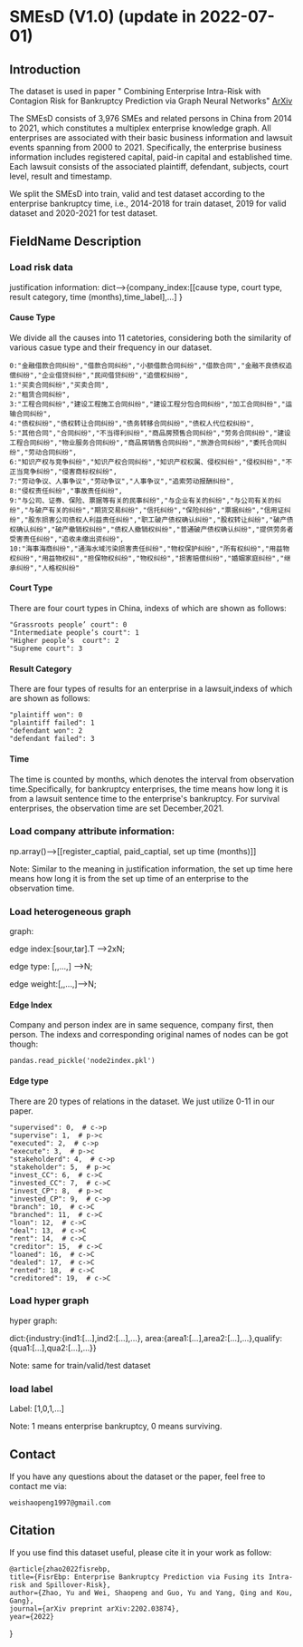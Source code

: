 # SMEsD (V1.0) (update in 2022-07-01)
## Introduction
The dataset is used in paper " Combining Enterprise Intra-Risk with Contagion Risk for Bankruptcy Prediction via Graph Neural Networks" [ArXiv](https://arxiv.org/abs/2202.03874)

The SMEsD consists of 3,976 SMEs and related persons in China from 2014 to 2021, which constitutes a multiplex enterprise knowledge graph. All enterprises are associated with their basic business information and lawsuit events spanning from 2000 to 2021. Specifically, the enterprise business information includes registered capital, paid-in capital and established time. Each lawsuit consists of the associated plaintiff, defendant, subjects, court level, result and timestamp.

We split the SMEsD into train, valid and test dataset according to the enterprise bankruptcy time, i.e., 2014-2018 for train dataset, 2019 for valid dataset and 2020-2021 for test dataset.

## FieldName Description
### Load risk data
justification information:
dict-->{company_index:[[cause type, court type, result category, time (months),time_label],...] }

#### Cause Type
We divide all the causes into 11 catetories, considering both the similarity of various casue type and their frequency in our dataset.

    0:"金融借款合同纠纷","借款合同纠纷","小额借款合同纠纷","借款合同","金融不良债权追偿纠纷","企业借贷纠纷","民间借贷纠纷","追偿权纠纷",
    1:"买卖合同纠纷","买卖合同",
    2:"租赁合同纠纷",
    3:"工程合同纠纷","建设工程施工合同纠纷","建设工程分包合同纠纷","加工合同纠纷","运输合同纠纷",
    4:"债权纠纷","债权转让合同纠纷","债务转移合同纠纷","债权人代位权纠纷",
    5:"其他合同","合同纠纷","不当得利纠纷","商品房预售合同纠纷","劳务合同纠纷","建设工程合同纠纷","物业服务合同纠纷","商品房销售合同纠纷","旅游合同纠纷","委托合同纠纷","劳动合同纠纷",
    6:"知识产权与竞争纠纷","知识产权合同纠纷","知识产权权属、侵权纠纷","侵权纠纷","不正当竞争纠纷","侵害商标权纠纷",
    7:"劳动争议、人事争议","劳动争议","人事争议","追索劳动报酬纠纷",
    8:"侵权责任纠纷","事故责任纠纷",
    9:"与公司、证券、保险、票据等有关的民事纠纷","与企业有关的纠纷","与公司有关的纠纷","与破产有关的纠纷","期货交易纠纷","信托纠纷","保险纠纷","票据纠纷","信用证纠纷","股东损害公司债权人利益责任纠纷","职工破产债权确认纠纷","股权转让纠纷","破产债权确认纠纷","破产撤销权纠纷","债权人撤销权纠纷","普通破产债权确认纠纷","提供劳务者受害责任纠纷","追收未缴出资纠纷",
    10:"海事海商纠纷","通海水域污染损害责任纠纷","物权保护纠纷","所有权纠纷","用益物权纠纷","用益物权纠","担保物权纠纷","物权纠纷","损害赔偿纠纷","婚姻家庭纠纷","继承纠纷","人格权纠纷"


#### Court Type
There are four court types in China, indexs of which are shown as follows:

    "Grassroots people’ court": 0
    "Intermediate people’s court": 1
    "Higher people’s  court": 2
    "Supreme court": 3


#### Result Category
There are four types of results for an enterprise in a lawsuit,indexs of which are shown as follows:


    "plaintiff won": 0
    "plaintiff failed": 1
    "defendant won": 2
    "defendant failed": 3


#### Time
The time is counted by months, which denotes the interval from observation time.Specifically, for bankruptcy enterprises, the time means how long it is from a lawsuit sentence time to the enterprise's bankruptcy. For survival enterprises, the observation time are set December,2021.




### Load company attribute information: 
np.array()-->[[register_captial, paid_captial, set up time (months)]] 

Note: Similar to the meaning in justification information, the set up time here means how long it is from the set up time of an enterprise to the observation time.

### Load heterogeneous graph
graph: 

edge index:[sour,tar].T -->2xN;

edge type: [,,...,] -->N;

edge weight:[,,...,]-->N;

#### Edge Index
Company and person index are in same sequence, company first, then person. The indexs and corresponding original names of nodes can be got though:

    pandas.read_pickle('node2index.pkl')


#### Edge type
There are 20 types of relations in the dataset. We just utilize 0-11 in our paper.

    "supervised": 0,  # c->p
    "supervise": 1,  # p->c
    "executed": 2,  # c->p
    "execute": 3,  # p->c
    "stakeholderd": 4,  # c->p
    "stakeholder": 5,  # p->c
    "invest_CC": 6,  # c->C
    "invested_CC": 7,  # c->C
    "invest_CP": 8,  # p->c
    "invested_CP": 9,  # c->p
    "branch": 10,  # c->C
    "branched": 11,  # c->C
    "loan": 12,  # c->C
    "deal": 13,  # c->C
    "rent": 14,  # c->C
    "creditor": 15,  # c->C
    "loaned": 16,  # c->C
    "dealed": 17,  # c->C
    "rented": 18,  # c->C
    "creditored": 19,  # c->C



### Load hyper graph
hyper graph:

 dict:{industry:{ind1:[...],ind2:[...],...},
 area:{area1:[...],area2:[...],...},qualify:{qua1:[...],qua2:[...],...}}

Note: same for train/valid/test dataset



### load label
Label:
[1,0,1,...]

Note: 1 means enterprise bankruptcy, 0 means surviving.

## Contact
If you have any questions about the dataset or the paper, feel free to contact me via:

    weishaopeng1997@gmail.com


## Citation
If you use find this dataset useful, please cite it in your work as follow:

    @article{zhao2022fisrebp,
    title={FisrEbp: Enterprise Bankruptcy Prediction via Fusing its Intra-risk and Spillover-Risk},
    author={Zhao, Yu and Wei, Shaopeng and Guo, Yu and Yang, Qing and Kou, Gang},
    journal={arXiv preprint arXiv:2202.03874},
    year={2022}
}
